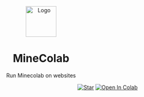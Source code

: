 <p align="center"><a href="https://github.com/thecoder-001/MineColab"><img src="https://github.com/N-aksif-N/MineColab_Improved/tree/app/minecraft_title.png" alt="Logo" height="80"/></a></p>
<h1 align="center">MineColab</h1>
<p align="center">Run Minecolab on websites</p>
<p align="right">
  <a target="_blank" href="https://github.com/N-aksif-N/Minecolab"><img src="https://img.shields.io/github/stars/N-aksif-N/Minecolab.svg?style=social&label=Star" alt="Star"></a>
 <a href="https://colab.research.google.com/github/N-aksif-N/Minecolab/blob/free-config/MineColabImproved.ipynb" target="_parent"><img src="https://colab.research.google.com/assets/colab-badge.svg" alt="Open In Colab"></a>
</p>

